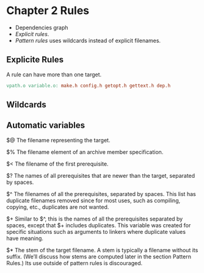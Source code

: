 # Chapter 2 Rules

* Dependencies graph
* *Explicit rules*.
* *Pattern rules* uses wildcards instead of explicit filenames.


## Explicite Rules

A rule can have more than one target. 

```makefile
vpath.o variable.o: make.h config.h getopt.h gettext.h dep.h
```


## Wildcards


## Automatic variables
\$@
The filename representing the target.

\$%
The filename element of an archive member specification.

\$<
The filename of the first prerequisite.

\$?
The names of all prerequisites that are newer than the target, separated by spaces.

\$^
The filenames of all the prerequisites, separated by spaces. This list has duplicate filenames removed since for most uses, such as compiling, copying, etc., duplicates are not wanted.

\$+
Similar to \$^, this is the names of all the prerequisites separated by spaces, except that \$+ includes duplicates. This variable was created for specific situations such as arguments to linkers where duplicate values have meaning.

\$*
The stem of the target filename. A stem is typically a filename without its suffix. (We’ll discuss how stems are computed later in the section Pattern Rules.) Its use outside of pattern rules is discouraged.